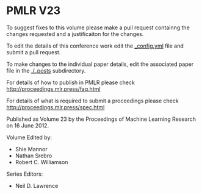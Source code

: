 # PMLR V23

To suggest fixes to this volume please make a pull request containng the changes requested and a justificaiton for the changes.

To edit the details of this conference work edit the [_config.yml](./_config.yml) file and submit a pull request.

To make changes to the individual paper details, edit the associated paper file in the [./_posts](./_posts) subdirectory.

For details of how to publish in PMLR please check http://proceedings.mlr.press/faq.html

For details of what is required to submit a proceedings please check http://proceedings.mlr.press/spec.html



Published as Volume 23 by the Proceedings of Machine Learning Research on 16 June 2012.

Volume Edited by:
  * Shie Mannor
  * Nathan Srebro
  * Robert C. Williamson

Series Editors:
  * Neil D. Lawrence
